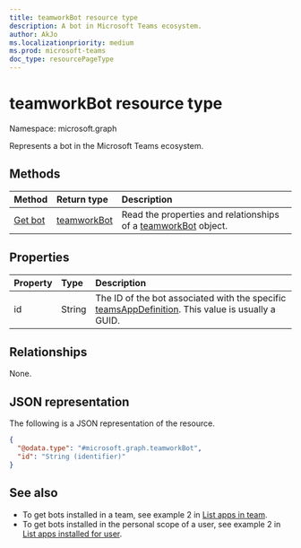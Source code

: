 ```yaml
---
title: teamworkBot resource type
description: A bot in Microsoft Teams ecosystem.
author: AkJo
ms.localizationpriority: medium
ms.prod: microsoft-teams
doc_type: resourcePageType
---
```


# teamworkBot resource type

Namespace: microsoft.graph

Represents a bot in the Microsoft Teams ecosystem.

## Methods

| Method                               | Return type                                | Description                                                                                   |
| :----------------------------------- | :----------------------------------------- | :-------------------------------------------------------------------------------------------- |
| [Get bot](../api/teamworkbot-get.md) | [teamworkBot](../resources/teamworkbot.md) | Read the properties and relationships of a [teamworkBot](../resources/teamworkbot.md) object. |

## Properties

| Property | Type   | Description                                                                                                                            |
| :------- | :----- | :------------------------------------------------------------------------------------------------------------------------------------- |
| id       | String | The ID of the bot associated with the specific [teamsAppDefinition](../resources/teamsappdefinition.md). This value is usually a GUID. |

## Relationships

None.

## JSON representation

The following is a JSON representation of the resource.

<!-- {
  "blockType": "resource",
  "keyProperty": "id",
  "@odata.type": "microsoft.graph.teamworkBot",
  "openType": false
}
-->

```json
{
  "@odata.type": "#microsoft.graph.teamworkBot",
  "id": "String (identifier)"
}
```

## See also

- To get bots installed in a team, see example 2 in [List apps in team](../api/team-list-installedapps.md). <!-- - To get bots installed in a chat, see example 2 in [List apps in chat](../api/chat-list-installedapps.md). -->
- To get bots installed in the personal scope of a user, see example 2 in [List apps installed for user](../api/userteamwork-list-installedapps.md).
